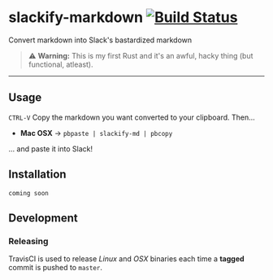 # slackify-markdown [![Build Status](https://travis-ci.com/thundergolfer/slackify-markdown.svg?token=yHGWQ42iK2BPk1FjaUMc&branch=master)](https://travis-ci.com/thundergolfer/slackify-markdown)

Convert markdown into Slack's bastardized markdown

> ⚠️ **Warning:** This is my first Rust and it's an awful, hacky thing (but functional, atleast).

----

## Usage 

`CTRL-V` Copy the markdown you want converted to your clipboard. Then...

* **Mac OSX** -> `pbpaste | slackify-md | pbcopy`

... and paste it into Slack!


## Installation

`coming soon`


## Development

### Releasing

TravisCI is used to release _Linux_ and _OSX_ binaries each time a **tagged** commit is pushed to `master`.
 